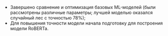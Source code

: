 - Завершено сравнение и оптимизация базовых ML-моделей (были рассмотрены различные параметры; лучшей моделью оказался случайный лес с точностью 78%);
- Для повышения точности модели начала подготовку для построения модели RoBERTa.
